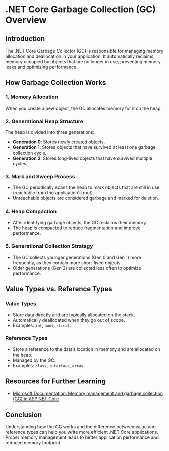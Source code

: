 # .NET Core Garbage Collection (GC) Overview

## Introduction
The .NET Core Garbage Collector (GC) is responsible for managing memory allocation and deallocation in your application. It automatically reclaims memory occupied by objects that are no longer in use, preventing memory leaks and optimizing performance.

## How Garbage Collection Works
### 1. **Memory Allocation**
When you create a new object, the GC allocates memory for it on the heap.

### 2. **Generational Heap Structure**
The heap is divided into three generations:
- **Generation 0**: Stores newly created objects.
- **Generation 1**: Stores objects that have survived at least one garbage collection cycle.
- **Generation 2**: Stores long-lived objects that have survived multiple cycles.

### 3. **Mark and Sweep Process**
- The GC periodically scans the heap to mark objects that are still in use (reachable from the application's root).
- Unreachable objects are considered garbage and marked for deletion.

### 4. **Heap Compaction**
- After identifying garbage objects, the GC reclaims their memory.
- The heap is compacted to reduce fragmentation and improve performance.

### 5. **Generational Collection Strategy**
- The GC collects younger generations (Gen 0 and Gen 1) more frequently, as they contain more short-lived objects.
- Older generations (Gen 2) are collected less often to optimize performance.

## Value Types vs. Reference Types
### **Value Types**
- Store data directly and are typically allocated on the stack.
- Automatically deallocated when they go out of scope.
- Examples: `int`, `bool`, `struct`.

### **Reference Types**
- Store a reference to the data’s location in memory and are allocated on the heap.
- Managed by the GC.
- Examples: `class`, `interface`, `array`.

## Resources for Further Learning
- [Microsoft Documentation: Memory management and garbage collection (GC) in ASP.NET Core](https://docs.microsoft.com/en-us/dotnet/core/)

## Conclusion
Understanding how the GC works and the difference between value and reference types can help you write more efficient .NET Core applications. Proper memory management leads to better application performance and reduced memory footprint.

